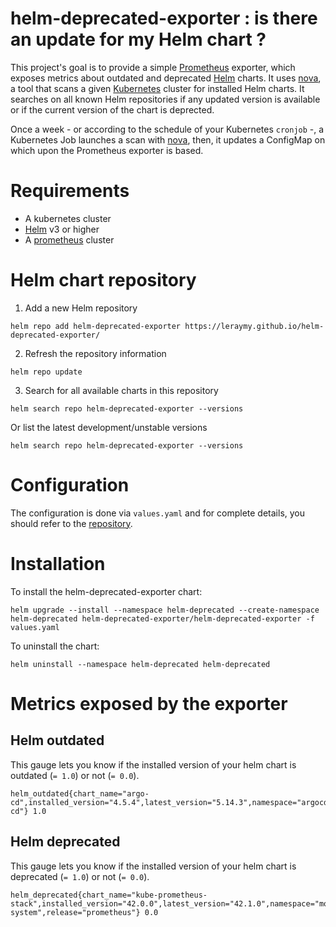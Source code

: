 # helm-deprecated-exporter : is there an update for my Helm chart ?  

This project's goal is to provide a simple [Prometheus](https://prometheus.io/) exporter, which exposes metrics about outdated and deprecated [Helm](https://helm.sh/) charts. It uses [nova](https://github.com/FairwindsOps/nova), a tool that scans a given [Kubernetes](https://kubernetes.io/) cluster for installed Helm charts. It searches on all known Helm repositories if any updated version is available or if the current version of the chart is deprected.  

Once a week - or according to the schedule of your Kubernetes `cronjob` -, a Kubernetes Job launches a scan with [nova](https://github.com/FairwindsOps/nova), then, it updates a ConfigMap on which upon the Prometheus exporter is based.

# Requirements
- A kubernetes cluster
- [Helm](https://helm.sh/) v3 or higher
- A [prometheus](https://prometheus.io/docs/prometheus/latest/installation/) cluster

# Helm chart repository

1. Add a new Helm repository

```
helm repo add helm-deprecated-exporter https://leraymy.github.io/helm-deprecated-exporter/
```

2. Refresh the repository information

```
helm repo update
```

3. Search for all available charts in this repository

```
helm search repo helm-deprecated-exporter --versions
```
Or list the latest development/unstable versions
```
helm search repo helm-deprecated-exporter --versions
```

# Configuration
The configuration is done via `values.yaml` and for complete details, you should refer to the [repository](https://github.com/LeRaymy/helm-deprecated-exporter/blob/gh-pages/helm/values.yaml).

# Installation
To install the helm-deprecated-exporter chart:
```
helm upgrade --install --namespace helm-deprecated --create-namespace helm-deprecated helm-deprecated-exporter/helm-deprecated-exporter -f values.yaml
```
To uninstall the chart:
```
helm uninstall --namespace helm-deprecated helm-deprecated
```
# Metrics exposed by the exporter  

## Helm outdated

This gauge lets you know if the installed version of your helm chart is outdated (` = 1.0 `) or not (` = 0.0 `).

```
helm_outdated{chart_name="argo-cd",installed_version="4.5.4",latest_version="5.14.3",namespace="argocd",release="argo-cd"} 1.0
```

## Helm deprecated

This gauge lets you know if the installed version of your helm chart is deprecated (` = 1.0 `) or not (` = 0.0 `).

```
helm_deprecated{chart_name="kube-prometheus-stack",installed_version="42.0.0",latest_version="42.1.0",namespace="monitoring-system",release="prometheus"} 0.0
```
